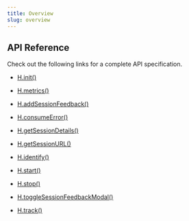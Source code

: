 ```yaml
---
title: Overview
slug: overview
---
```


## API Reference

Check out the following links for a complete API specification.

*   [H.init()](/api/h-init)&#x20;

*   [H.metrics()](/api/h-metrics)&#x20;

*   [H.addSessionFeedback()](/api/h-add-session-feedback)&#x20;

*   [H.consumeError()](/api/h-consume-error)&#x20;

*   [H.getSessionDetails()](/api/h-get-session-details)&#x20;

*   [H.getSessionURL()](/api/h-get-session-url)&#x20;

*   [H.identify()](/api/h-identify)&#x20;

*   [H.start()](/api/h-start)&#x20;

*   [H.stop()](/api/h-stop)&#x20;

*   [H.toggleSessionFeedbackModal()](/api/h-toggle-session-feedback-modal)&#x20;

*   [H.track()](/api/h-track)&#x20;
